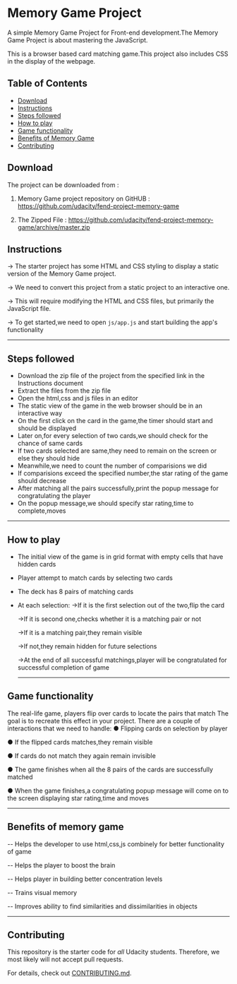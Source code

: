 # Memory Game Project

A simple Memory Game Project for Front-end development.The Memory Game Project is about mastering the JavaScript.

This is a browser based card matching game.This project also includes CSS in the display of the webpage.

## Table of Contents

-   [Download](#download)
-   [Instructions](#instructions)
-   [Steps followed](#steps-followed)
-   [How to play](#how-to-play)
-   [Game functionality](#game-functionality)
-   [Benefits of Memory Game](#benefits-of-memory-game)
-   [Contributing](#contributing)

## Download

The project can be downloaded from :

1.  Memory Game project repository on GitHUB : <https://github.com/udacity/fend-project-memory-game>

2.  The Zipped File : <https://github.com/udacity/fend-project-memory-game/archive/master.zip>

## Instructions

\-> The starter project has some HTML and CSS styling to display a static version of the Memory Game project.

\-> We need to convert this project from a static project to an interactive one.

\-> This will require modifying the HTML and CSS files, but primarily the JavaScript file.

\-> To get started,we need to open `js/app.js` and start building the app's functionality

* * *

## Steps followed

-   Download the zip file of the project from the specified link in the Instructions document
-   Extract the files from the zip file
-   Open the html,css and js files in an editor
-   The static view of the game in the web browser should be in an interactive way
-   On the first click on the card in the game,the timer should start and should be displayed
-   Later on,for every selection of two cards,we should check for the chance of same cards
-   If two cards selected are same,they need to remain on the screen or else they should hide
-   Meanwhile,we need to count the number of comparisions we did
-   If comparisions exceed the specified number,the star rating of the game should decrease
-   After matching all the pairs successfully,print the popup message for congratulating the player
-   On the popup message,we should specify star rating,time to complete,moves

* * *

## How to play

-   The initial view of the game is in grid format with empty cells that have hidden cards
-   Player attempt to match cards by selecting two cards
-   The deck has 8 pairs of matching cards
-   At each selection:
       \->If it is the first selection out of the two,flip the card
      
       \->If it is second one,checks whether it is a matching pair or not
       
       \->If it is a matching pair,they  remain visible
       
       \->If not,they remain hidden for future selections
       
       
       \->At the end of all successful matchings,player will be congratulated for successful completion of game

    * * *

## Game functionality

The real-life game, players flip over cards to locate the pairs that match The goal is to recreate this effect in your project. There are a couple of interactions that we need to handle:
● Flipping cards on selection by player

● If the flipped cards matches,they remain visible

● If cards do not match they again remain invisible

● The game finishes when all the 8 pairs of the cards are successfully matched

● When the game finishes,a congratulating popup message will come on to the screen displaying star rating,time and moves

* * *

## Benefits of memory game

\-- Helps the developer to use html,css,js combinely for better functionality of game

\-- Helps the player to boost the brain

\-- Helps player in building better concentration levels

\-- Trains visual memory

\-- Improves ability to find similarities and dissimilarities in objects

* * *

## Contributing

This repository is the starter code for _all_ Udacity students. Therefore, we most likely will not accept pull requests.

For details, check out [CONTRIBUTING.md](CONTRIBUTING.md).
